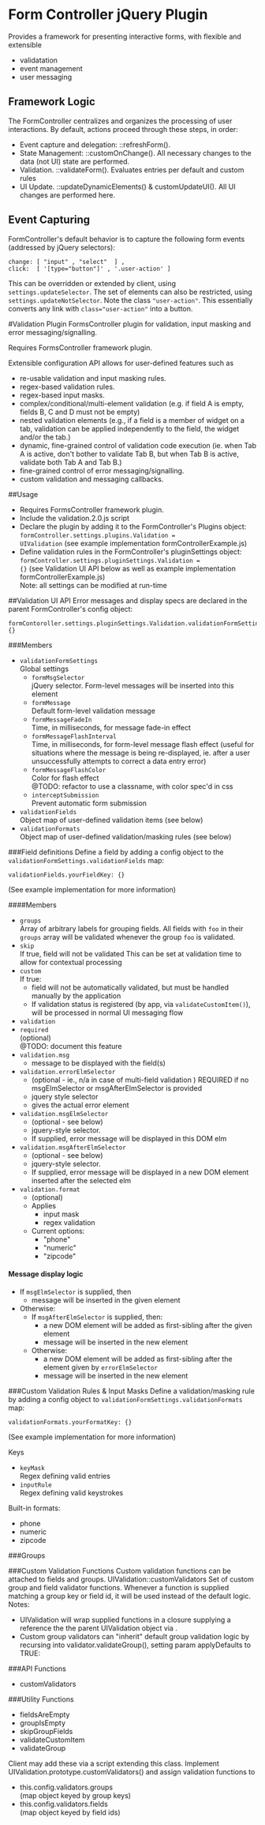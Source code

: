 # Form Controller jQuery Plugin

Provides a framework for presenting interactive forms, with flexible and extensible 
+ validatation
+ event management 
+ user messaging



## Framework Logic

The FormController centralizes and organizes the processing of user interactions.  By default, actions proceed through these steps, in order:
+ Event capture and delegation: ::refreshForm(). 
+ State Management: ::customOnChange().  All necessary changes to the data (not UI) state are performed.
+ Validation.  ::validateForm().  Evaluates entries per default and custom rules
+ UI Update.  ::updateDynamicElements() & customUpdateUI().  All UI changes are performed here.

## Event Capturing

FormController's default behavior is to capture the following form events (addressed by jQuery selectors):

    change: [ "input" , "select"  ] ,
    click:  [ '[type="button"]' , '.user-action' ]
    
This can be overridden or extended by client, using <code>settings.updateSelector</code>.
The set of elements can also be restricted, using <code>settings.updateNotSelector</code>.
Note the class <code>"user-action"</code>.  This essentially converts any link with <code>class="user-action"</code> into a button.


#Validation Plugin
FormsController plugin for validation, input masking and error messaging/signalling.

Requires FormsController framework plugin.
 
Extensible configuration API allows for user-defined features such as
+ re-usable validation and input masking rules.
+ regex-based validation rules.
+ regex-based input masks.
+ complex/conditional/multi-element validation (e.g. if field A is empty, fields B, C and D must not be empty)
+ nested validation elements (e.g., if a field is a member of widget on a tab, validation can be
  applied independently to the field, the widget and/or the tab.)
+ dynamic, fine-grained control of validation code execution (ie. when Tab A is active, don't bother to
  validate Tab B, but when Tab B is active, validate both Tab A and Tab B.)
+ fine-grained control of error messaging/signalling.
+ custom validation and messaging callbacks.

##Usage
+ Requires FormsController framework plugin.
+ Include the validation.2.0.js script
+ Declare the plugin by adding it to the FormController's Plugins object:
  <code>formController.settings.plugins.Validation = UIValidation</code>
  (see example implementation formControllerExample.js)
+ Define validation rules in the FormController's pluginSettings object:
  <code>formController.settings.pluginSettings.Validation = {}</code>
  (see Validation UI API below as well as example implementation formControllerExample.js)<br/>
  Note: all settings can be modified at run-time

##Validation UI API
Error messages and display specs are declared in the parent FormController's config object:

    formContoroller.settings.pluginSettings.Validation.validationFormSettings: {}

###Members
+ <code>validationFormSettings</code><br/>
  Global settings
  + <code>formMsgSelector</code><br/>
    jQuery selector.  Form-level messages will be inserted into
    this element
  + <code>formMessage</code><br/>
    Default form-level validation message
  + <code>formMessageFadeIn</code><br/>
    Time, in milliseconds, for message fade-in effect
  + <code>formMessageFlashInterval</code><br/>
    Time, in milliseconds, for form-level message flash effect (useful for situations where the message is being re-displayed, ie. after a user unsuccessfully attempts to correct a data entry error)
  + <code>formMessageFlashColor</code><br/>
    Color for flash effect<br/>
    @TODO: refactor to use a classname, with color spec'd in css
  + <code>interceptSubmission</code><br/>
    Prevent automatic form submission
+ <code>validationFields</code><br/>
  Object map of user-defined validation items (see below)
+ <code>validationFormats</code><br/>
  Object map of user-defined validation/masking rules (see below)

###Field definitions
Define a field by adding a config object to the 
<code>validationFormSettings.validationFields</code> map:

    validationFields.yourFieldKey: {}

(See example implementation for more information)<br/>


####Members
+   <code>groups</code><br/>
     Array of arbitrary labels for grouping fields. All fields with <code>foo</code> in
     their <code>groups</code> array will be validated whenever the group
     <code>foo</code> is validated.
+   <code>skip</code><br/>
     If true, field will not be validated
     This can be set at validation time to allow for contextual processing
+   <code>custom</code><br/>
     If true:
     + field will not be automatically validated, but must be
       handled manually by the application
     + If validation status is registered (by app, via <code>validateCustomItem()</code>),
       will be processed in normal UI messaging flow
+   <code>validation</code>
   +   <code>required</code><br/>
         (optional)<br/>
         @TODO: document this feature
   +   <code>validation.msg</code>
         + message to be displayed with the field(s)
   +   <code>validation.errorElmSelector</code>
         + (optional - ie., n/a in case of multi-field validation )
           REQUIRED if no msgElmSelector or msgAfterElmSelector is provided
         + jquery style selector
         + gives the actual error element
   +   <code>validation.msgElmSelector</code>
         + (optional - see below)
         + jquery-style selector.  
         + If supplied, error message will
           be displayed in this DOM elm
   +   <code>validation.msgAfterElmSelector</code>
         + (optional - see below)
         + jquery-style selector.  
         + If supplied, error message will
           be displayed in a new DOM element inserted after the selected elm
   +   <code>validation.format</code>
         + (optional)
         + Applies
            + input mask
            + regex validation
         + Current options:
            + "phone"
            + "numeric"
            + "zipcode"

#### Message display logic
+ If <code>msgElmSelector</code> is supplied, then
  + message will be inserted in the given element
+ Otherwise:
  + If <code>msgAfterElmSelector</code> is supplied, then:
     + a new DOM element will be added as first-sibling after the given element
     + message will be inserted in the new element
  + Otherwise:
     + a new DOM element will be added as first-sibling after the  element given by <code>errorElmSelector</code>
     + message will be inserted in the new element

###Custom Validation Rules & Input Masks
Define a validation/masking rule by adding a config object to 
<code>validationFormSettings.validationFormats</code> map:

    validationFormats.yourFormatKey: {}

(See example implementation for more information)<br/>

Keys
+ <code>keyMask</code><br/>
  Regex defining valid entries
+ <code>inputRule</code><br/>
  Regex defining valid keystrokes

Built-in formats:
+ phone
+ numeric
+ zipcode


###Groups


###Custom Validation Functions
Custom validation functions can be attached to fields and groups.  UIValidation::customValidators
Set of custom group and field validator functions.
Whenever a function is supplied matching a group key or
field id, it will be used instead of the default logic.
Notes: 
  + UIValidation will wrap supplied functions in a closure
    supplying a reference the the parent UIValidation object
    via <validator>.
  + Custom group validators can "inherit" default group validation
    logic by recursing into validator.validateGroup(), setting
    param applyDefaults to TRUE:
   
###API Functions
+ customValidators

###Utility Functions
+ fieldsAreEmpty 
+ groupIsEmpty  
+ skipGroupFields
+ validateCustomItem
+ validateGroup


Client may add these via a script extending this
class.  Implement UIValidation.prototype.customValidators() and assign
validation functions to 
 + this.config.validators.groups <br/>
   (map object keyed by group keys)
 + this.config.validators.fields<br/>
   (map object keyed by field ids)



